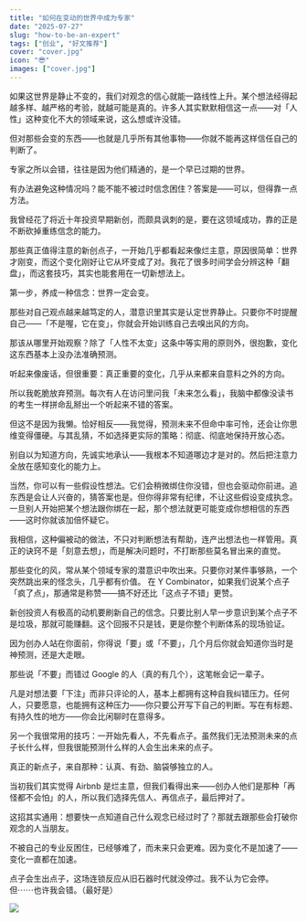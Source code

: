 ```yaml
---
title: "如何在变动的世界中成为专家"
date: "2025-07-27"
slug: "how-to-be-an-expert"
tags: ["创业", "好文推荐"]
cover: "cover.jpg"
icon: "😎"
images: ["cover.jpg"]
---
```

如果这世界是静止不变的，我们对观念的信心就能一路线性上升。某个想法经得起越多样、越严格的考验，就越可能是真的。许多人其实默默相信这一点——对「人性」这种变化不大的领域来说，这么想或许没错。



但对那些会变的东西——也就是几乎所有其他事物——你就不能再这样信任自己的判断了。



专家之所以会错，往往是因为他们精通的，是一个早已过期的世界。



有办法避免这种情况吗？能不能不被过时信念困住？答案是——可以，但得靠一点方法。



我曾经花了将近十年投资早期新创，而颇具讽刺的是，要在这领域成功，靠的正是不断砍掉重练信念的能力。



那些真正值得注意的新创点子，一开始几乎都看起来像烂主意，原因很简单：世界才刚变，而这个变化刚好让它从坏变成了对。我花了很多时间学会分辨这种「翻盘」，而这套技巧，其实也能套用在一切新想法上。



第一步，养成一种信念：世界一定会变。



那些对自己观点越来越笃定的人，潜意识里其实是认定世界静止。只要你不时提醒自己——「不是喔，它在变」，你就会开始训练自己去嗅出风的方向。



那该从哪里开始观察？除了「人性不太变」这条中等实用的原则外，很抱歉，变化这东西基本上没办法准确预测。



听起来像废话，但很重要：真正重要的变化，几乎从来都来自意料之外的方向。



所以我乾脆放弃预测。每次有人在访问里问我「未来怎么看」，我脑中都像没读书的考生一样拼命乱掰出一个听起来不错的答案。



但这不是因为我懒。恰好相反——我觉得，预测未来不但命中率可怜，还会让你思维变得僵硬。与其乱猜，不如选择更实际的策略：彻底、彻底地保持开放心态。



别自以为知道方向，先诚实地承认——我根本不知道哪边才是对的。然后把注意力全放在感知变化的能力上。



当然，你可以有一些假设性想法。它们会稍微绑住你没错，但也会驱动你前进。追东西是会让人兴奋的，猜答案也是。但你得非常有纪律，不让这些假设变成执念。
一旦别人开始把某个想法跟你绑在一起，那个想法就更可能变成你想相信的东西——这时你就该加倍怀疑它。



我相信，这种偏被动的做法，不只对判断想法有帮助，连产出想法也一样管用。真正的诀窍不是「刻意去想」，而是解决问题时，不打断那些莫名冒出来的直觉。



那些变化的风，常从某个领域专家的潜意识中吹出来。只要你对某件事够熟，一个突然跳出来的怪念头，几乎都有价值。
在 Y Combinator，如果我们说某个点子「疯了点」，那通常是称赞——搞不好还比「这点子不错」更赞。



新创投资人有极高的动机要刷新自己的信念。只要比别人早一步意识到某个点子不是垃圾，那就可能赚翻。这个回报不只是钱，更是你整个判断体系的现场验证。



因为创办人站在你面前，你得说「要」或「不要」，几个月后你就会知道你当时是神预测，还是大走眼。



那些说「不要」而错过 Google 的人（真的有几个），这笔帐会记一辈子。



凡是对想法要「下注」而非只评论的人，基本上都拥有这种自我纠错压力。任何人，只要愿意，也能拥有这种压力——你只要公开写下自己的判断。写在有标题、有持久性的地方——你会比闲聊时在意得多。



另一个我很常用的技巧：一开始先看人，不先看点子。虽然我们无法预测未来的点子长什么样，但我很能预测什么样的人会生出未来的点子。



真正的新点子，来自那种：认真、有劲、脑袋够独立的人。



当初我们其实觉得 Airbnb 是烂主意，但我们看得出来——创办人他们是那种「再怪都不会怕」的人，所以我们选择先信人、再信点子，最后押对了。



这招其实通用：想要快一点知道自己什么观念已经过时了？那就去跟那些会打破你观念的人当朋友。



不被自己的专业反困住，已经够难了，而未来只会更难。因为变化不是加速了——变化一直都在加速。



点子会生出点子，这场连锁反应从旧石器时代就没停过。我不认为它会停。
但⋯⋯也许我会错。（最好是）




![](https://prod-files-secure.s3.us-west-2.amazonaws.com/112d0858-5090-4d34-a606-b75eb8d65fd2/46476355-9cf3-4e99-9b7a-3531bc426380/1000202064.png?X-Amz-Algorithm=AWS4-HMAC-SHA256&X-Amz-Content-Sha256=UNSIGNED-PAYLOAD&X-Amz-Credential=ASIAZI2LB466V2FVBFDS%2F20250812%2Fus-west-2%2Fs3%2Faws4_request&X-Amz-Date=20250812T062110Z&X-Amz-Expires=3600&X-Amz-Security-Token=IQoJb3JpZ2luX2VjEMf%2F%2F%2F%2F%2F%2F%2F%2F%2F%2FwEaCXVzLXdlc3QtMiJHMEUCIQD04PsYWQyjN7VeQHYh3duBt%2F2N3A%2FtWCE%2FSFH5U7EolAIgcoQBtcsGi56UufYfO48uX9NL8y7wHqzyroDcwen8Dn4qiAQI%2F%2F%2F%2F%2F%2F%2F%2F%2F%2F%2F%2FARAAGgw2Mzc0MjMxODM4MDUiDIytymzgcbA88dlGQircA8I4Uwtw0hSgvv%2Fx2iQ8EwCCiGTsvVZLc4YPofy0oWfJMzQK2v%2FhRqG9ym3Iy0utsHz7kE8Wcn5kHCj6mXUYOz%2B3J75rSxM2HwFEKqa5SmMoEALu0uJfWfKysKgPe%2BFqtc40ixAWV1K2z3NjEztnkHmMtFAllqvZbX7DXfVagW%2BQfnQCMre%2F1gcpFdn96xgSxtrwzJo5a5%2FX49tmBVGU5Qg67SH9blQtzrbpE4LFUQSH%2F67ciHOuYS0K%2B19bVY6ZYBVNgtjFdNdpQysXbG8j6NBYFjnUKvQgHLOgcs5R6OOleKwqIHY0CfF%2F7woBznN3NffrY7HpaJgUXfSOPzdJclvwJgQqt0V8Z8gj4t0hXsbJpZogExsy3dbOR%2FNCOZZSdxJEf6p%2FsEH3GVfuBZbhhWdW2O%2F9eYeeJvEdmr7C6ddpGcT8ZMvbG05Yvl6twmgEU%2Fq5naR%2B4SS%2FV82zBfJ3MH%2BHAA7T3rKfIFp2Hnd3%2Fv2DJDBIaf0MbVX8LyC07T6otpXPWX639i%2BPSWcK1BCXsihwXrPfXdjppcMwyk9HZsmBAvyyMkbQ%2BdvelWOQMJTh1oZ5Rs1tNPZovbX3m6VTNedR6%2BxjicJmfBSP0e9e9Rx6VPHCKq6zCF0brcj6MLe568QGOqUBviJfVjwiWi%2FXHkVkXSDuSUgYRb4jziRpDwHz%2B8XJ6lpdnPP%2Fno%2F98H8x4bcUjuW69vWSMkwu0JzSIsYhc5i6rw0HRjyLsOB9Lh%2Bqn4amysDZdqaoggVBwxgc8RHVrStXW60hAnpDlBtbO2rP53%2ByvNnkvv6hGVMHhRskhQRXDNDinKe1CrgQiPslbDbVZUWYMJ6eHTte49%2BBXvkAyepMnUrOjBGi&X-Amz-Signature=783a62e8dc21ef34fd249dcbd26c04b9c7c9bb7cd0d46b46ed87c82196eadb03&X-Amz-SignedHeaders=host&x-amz-checksum-mode=ENABLED&x-id=GetObject)

